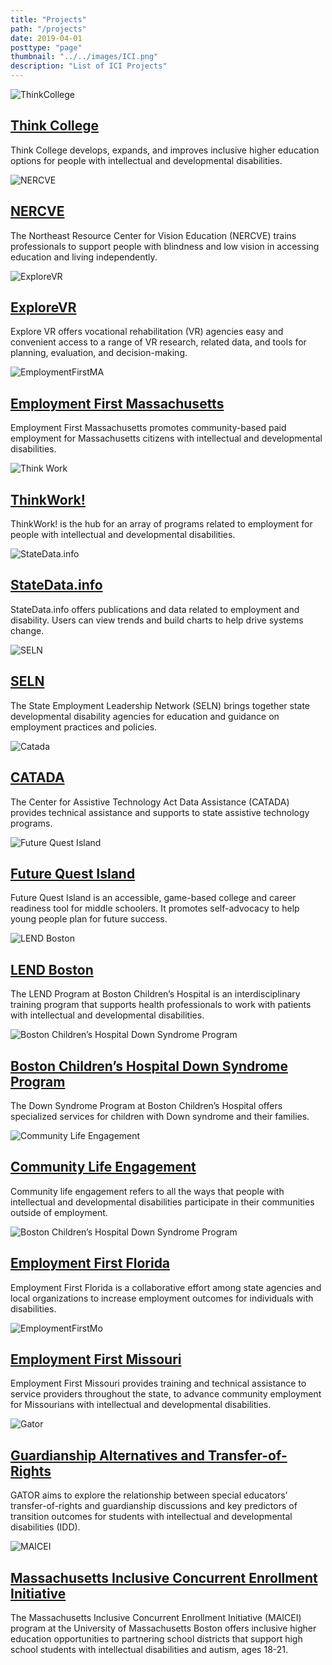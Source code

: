 ```yaml
---
title: "Projects"
path: "/projects"
date: 2019-04-01
posttype: "page"
thumbnail: "../../images/ICI.png"
description: "List of ICI Projects"
---
```


 
<div class="row">
<div class="col-md-6 mb-4 d-flex align-self-stretch">
<div class="card shadow-sm p-3">
<div class="row">
	<div class="col-md-3">
<div class="card-image">
<img src="../../images/thinkcollege.png" alt = "ThinkCollege" />
</div>
</div>
<div class="col-md-9">
<div class="card-body">
<h2 class="card-title"><a href="/projects/thinkcollege">
Think College</a>
</h2>
<p>Think College develops, expands, and improves inclusive higher education options for people with intellectual and developmental disabilities.</p>
</div>
</div>
</div>
</div>
</div>
<div class="col-md-6 mb-4 d-flex align-self-stretch">
<div class="card shadow-sm p-3">
<div class="row">
	<div class="col-md-3">
<div class="card-image">
<img src="../../images/nercve.png" alt = "NERCVE" />
</div>
</div>
<div class="col-md-9">
<div class="card-body">
<h2 class="card-title"><a href="/projects/nercve">
NERCVE</a>
</h2>
<p>The Northeast Resource Center for Vision Education (NERCVE) trains professionals to support people with blindness and low vision in accessing education and living independently.</p>
</div>
</div>
</div>
</div>
</div>
<div class="col-md-6 mb-4 d-flex align-self-stretch">
<div class="card shadow-sm p-3">
<div class="row">
<div class="col-md-3">
<div class="card-image">
<img src="../../images/EVR-sq-300.png" alt = "ExploreVR" />
</div>
</div>
<div class="col-md-9">
<div class="card-body">
<h2 class="card-title"><a  href="/projects/explorevr">
ExploreVR</a>
</h2>
<p>Explore VR offers vocational rehabilitation (VR) agencies easy and convenient access to a range of VR research, related data, and tools for planning, evaluation, and decision-making.</p>
</div>
</div>
</div>
</div>
</div>
<div class="col-md-6 mb-4 d-flex align-self-stretch">
<div class="card shadow-sm p-3">
<div class="row">
	<div class="col-md-3">
<div class="card-image">
<img src="../../images/employmentfirstma.png" alt = "EmploymentFirstMA" />
</div>
</div>
<div class="col-md-9">
<div class="card-body">
<h2 class="card-title"><a  href="/projects/employmentfirstma">
Employment First Massachusetts</a></h2>
<p>Employment First Massachusetts promotes community-based paid employment for Massachusetts citizens with intellectual and developmental disabilities. </p>
</div>
</div>
</div>
</div>
</div>
<div class="col-md-6 mb-4 d-flex align-self-stretch">
<div class="card shadow-sm p-3">
<div class="row">
	<div class="col-md-3">
<div class="card-image">
<img src ="../../images/thinkwork.png" class ="db" alt = "Think Work" />
</div>
</div>
<div class="col-md-9">
<div class="card-body">
<h2 class="card-title"><a  href="/projects/thinkwork">
ThinkWork!</a>
</h2>
<p>ThinkWork! is the hub for an array of programs related to employment for people with intellectual and developmental disabilities.</p>
</div>
</div>
</div>
</div>
</div>
<div class="col-md-6 mb-4 d-flex align-self-stretch">
<div class="card shadow-sm p-3">
<div class="row">
<div class="col-md-3">
<div class="card-image">
<img src="../../images/statedata.png" alt = "StateData.info" />
</div>
</div>
<div class="col-md-9">
<div class="card-body">
<h2 class="card-title"><a  href="/projects/statedata">
StateData.info</a>
</h2>
<p>StateData.info offers publications and data related to employment and disability. Users can view trends and build charts to help drive systems change.</p>
</div>
</div>
</div>
</div>
</div> 
<div class="col-md-6 mb-4 d-flex align-self-stretch">
<div class="card shadow-sm p-3">
<div class="row">
	<div class="col-md-3">
<div class="card-image">
<img src="../../images/seln.png" alt = "SELN"/>
</div>
</div>
<div class="col-md-9">
<div class="card-body">
<h2 class="card-title"><a  href="/projects/seln">
SELN</a>
</h2>
<p>The State Employment Leadership Network (SELN) brings together state developmental disability agencies for education and guidance on employment practices and policies.</p>
</div>
</div>
</div>
</div>
</div>
<div class="col-md-6 mb-4 d-flex align-self-stretch">
<div class="card shadow-sm p-3">
<div class="row">
	<div class="col-md-3">
<div class="card-image">
<img src="../../images/catada.png" alt = "Catada" />
</div>
</div>
<div class="col-md-9">
<div class="card-body">
<h2 class="card-title"><a href="/projects/catada">CATADA</a>
</h2>
<p>The Center for Assistive Technology Act Data Assistance (CATADA) provides technical assistance and supports to state assistive technology programs.</p>
</div>
</div>
</div>
</div>
</div>
<div class="col-md-6 mb-4 d-flex align-self-stretch">
<div class="card shadow-sm p-3">
<div class="row">
	<div class="col-md-3">
<div class="card-image">
<img src="../../images/fqi.png" alt = "Future Quest Island" />
</div>
</div>
<div class="col-md-9">
<div class="card-body">
<h2 class="card-title"><a  href="/projects/fqi">
Future Quest Island</a>
</h2>
<p>Future Quest Island is an accessible, game-based college and career readiness tool for middle schoolers. It promotes self-advocacy to help young people plan for future success.  </p>
</div>
</div>
</div>
</div>
</div>
<div class="col-md-6 mb-4 d-flex align-self-stretch">
<div class="card shadow-sm p-3">
<div class="row">
	<div class="col-md-3">
<div class="card-image">
<img src="../../images/bch-lend-logo.png" alt = "LEND Boston" />
</div>
</div>
<div class="col-md-9">
<div class="card-body">
<h2 class="card-title"> <a  href="/projects/lend">
LEND Boston</a>
</h2>
<p> The LEND Program at Boston Children’s Hospital is an interdisciplinary training program that supports health professionals to work with patients with intellectual and developmental disabilities. </p>
</div>
</div>
</div>
</div>
</div>
<div class="col-md-6 mb-4 d-flex align-self-stretch">
<div class="card shadow-sm p-3">
<div class="row">
	<div class="col-md-3">
<div class="card-image">
<img src="../../images/bch-ds-logo.png" alt = "Boston Children’s Hospital Down Syndrome Program" />
</div>
</div>
	<div class="col-md-9">
<div class="card-body">
<h2 class="card-title"><a  href="/projects/bchdsp">
Boston Children’s Hospital Down Syndrome Program</a>
</h2>
<p>The Down Syndrome Program at Boston Children’s Hospital offers specialized services for children with Down syndrome and their families. </p>
</div>
</div>
</div>
</div>
</div>
<div class="col-md-6 mb-4 d-flex align-self-stretch">
<div class="card shadow-sm p-3">
<div class="row">
	<div class="col-md-3">
<div class="card-image">
<img src="../../images/CLE-square-logo.png" alt = "Community Life Engagement"/>
</div>
</div>
	<div class="col-md-9">
<div class="card-body">
<h2 class="card-title">
<a href="/projects/cle">
Community Life Engagement</a>
</h2>
<p>Community life engagement refers to all the ways that people with intellectual and developmental disabilities participate in their communities outside of employment.</p>
</div>
</div>
</div>
</div>
</div>
<div class="col-md-6 mb-4 d-flex align-self-stretch">
<div class="card shadow-sm p-3">
<div class="row">
	<div class="col-md-3">
<div class="card-image">
<img src="../../images/empfirstFL-sq-300.png" alt = "Boston Children’s Hospital Down Syndrome Program" />
</div>
</div>
<div class="col-md-9">
<div class="card-body">
<h2 class="card-title">
<a  href="/projects/emp1stfl">Employment First Florida</a>
</h2>
<p>Employment First Florida is a collaborative effort among state agencies and local organizations to increase employment outcomes for individuals with disabilities. </p>
</div>
</div>
</div>
</div>
</div>
<div class="col-md-6 mb-4 d-flex align-self-stretch">
<div class="card shadow-sm p-3">
<div class="row">
	<div class="col-md-3">
<div class="card-image">
<img src="../../images/empfirstMO-sq-300.png" alt = "EmploymentFirstMo" />
</div>
</div>
	<div class="col-md-9">
<div class="card-body">
<h2 class="card-title"><a href="/projects/emp1stmo">
Employment First Missouri</a>
</h2>
<p>Employment First Missouri provides training and technical assistance to service providers throughout the state, to advance community employment for Missourians with intellectual and developmental disabilities.</p>
</div>
</div>
</div>
</div>
</div>
<div class="col-md-6 mb-4 d-flex align-self-stretch">
<div class="card shadow-sm p-3">
<div class="row">
	<div class="col-md-3">
<div class="card-image">
<img src="../../images/gator_thumbnail.png" alt = "Gator" />
</div>
</div>
<div class="col-md-9">
<div class="card-body">
<h2 class="card-title"><a href="/projects/gator">
Guardianship Alternatives and Transfer-of-Rights</a>
</h2>
<p>GATOR aims to explore the relationship between special educators’ transfer-of-rights and guardianship discussions and key predictors of transition outcomes for students with intellectual and developmental disabilities (IDD). </p>
</div>
</div>
</div>
</div>
</div>
<div class="col-md-6 mb-4 d-flex align-self-stretch">
	<div class="card shadow-sm p-3">
	<div class="row">
		<div class="col-md-3">
	<div class="card-image">
	<img src="/images/maicie/MAICEI-Logo.jpg" alt = "MAICEI" />
	</div>
	</div>
	<div class="col-md-9">
	<div class="card-body">
	<h2 class="card-title"><a href="/projects/maicei">
		Massachusetts Inclusive Concurrent Enrollment Initiative</a>
	</h2>
	<p>The Massachusetts Inclusive Concurrent Enrollment Initiative (MAICEI) program at the University of Massachusetts Boston offers inclusive higher education opportunities to partnering school districts that support high school students with intellectual disabilities and autism, ages 18-21. </p>
	</div>
	</div>
	</div>
	</div>
	</div>
</div>
